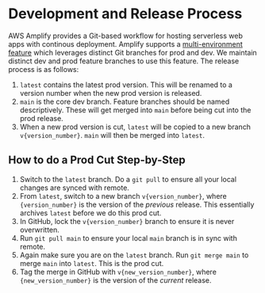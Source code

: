 # Development and Release Process

AWS Amplify provides a Git-based workflow for hosting serverless web apps with continous deployment. Amplify supports a [multi-environment feature](https://docs.amplify.aws/cli/teams/overview/) which leverages distinct Git branches for prod and dev. We maintain distinct dev and prod feature branches to use this feature. The release process is as follows:

1. `latest` contains the latest prod version. This will be renamed to a version number when the new prod version is released.
1. `main` is the core dev branch. Feature branches should be named descriptively. These will get merged into `main` before being cut into the prod release.
1. When a new prod version is cut, `latest` will be copied to a new branch `v{version_number}`. `main` will then be merged into `latest`.

## How to do a Prod Cut Step-by-Step

1. Switch to the `latest` branch. Do a `git pull` to ensure all your local changes are synced with remote.
1. From `latest`, switch to a new branch `v{version_number}`, where `{version_number}` is the version of the *previous* release. This essentially archives `latest` before we do this prod cut.
1. In GitHub, lock the `v{version_number}` branch to ensure it is never overwritten.
1. Run `git pull main` to ensure your local `main` branch is in sync with remote.
1. Again make sure you are on the `latest` branch. Run `git merge main` to merge `main` into `latest`. This is the prod cut.
1. Tag the merge in GitHub with `v{new_version_number}`, where `{new_version_number}` is the version of the *current* release.